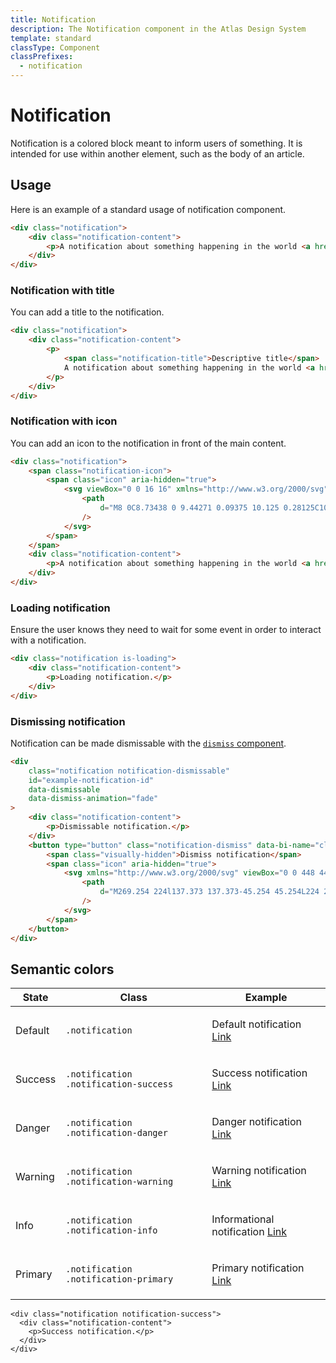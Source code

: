 ```yaml
---
title: Notification
description: The Notification component in the Atlas Design System
template: standard
classType: Component
classPrefixes:
  - notification
---
```


# Notification

Notification is a colored block meant to inform users of something. It is intended for use within another element, such as the body of an article.

## Usage

Here is an example of a standard usage of notification component.

```html
<div class="notification">
	<div class="notification-content">
		<p>A notification about something happening in the world <a href="#">Link</a></p>
	</div>
</div>
```

### Notification with title

You can add a title to the notification.

```html
<div class="notification">
	<div class="notification-content">
		<p>
			<span class="notification-title">Descriptive title</span>
			A notification about something happening in the world <a href="#">Link</a>
		</p>
	</div>
</div>
```

### Notification with icon

You can add an icon to the notification in front of the main content.

```html
<div class="notification">
	<span class="notification-icon">
		<span class="icon" aria-hidden="true">
			<svg viewBox="0 0 16 16" xmlns="http://www.w3.org/2000/svg" class="fill-current-color">
				<path
					d="M8 0C8.73438 0 9.44271 0.09375 10.125 0.28125C10.8073 0.46875 11.4427 0.739583 12.0312 1.09375C12.6198 1.44792 13.1589 1.86458 13.6484 2.34375C14.138 2.82292 14.5573 3.36198 14.9062 3.96094C15.2552 4.5599 15.5234 5.19792 15.7109 5.875C15.8984 6.55208 15.9948 7.26042 16 8C16 8.73438 15.9062 9.44271 15.7188 10.125C15.5312 10.8073 15.2604 11.4427 14.9062 12.0312C14.5521 12.6198 14.1354 13.1589 13.6562 13.6484C13.1771 14.138 12.638 14.5573 12.0391 14.9062C11.4401 15.2552 10.8021 15.5234 10.125 15.7109C9.44792 15.8984 8.73958 15.9948 8 16C7.26562 16 6.55729 15.9062 5.875 15.7188C5.19271 15.5312 4.55729 15.2604 3.96875 14.9062C3.38021 14.5521 2.84115 14.1354 2.35156 13.6562C1.86198 13.1771 1.44271 12.638 1.09375 12.0391C0.744792 11.4401 0.476562 10.8021 0.289062 10.125C0.101562 9.44792 0.00520833 8.73958 0 8C0 7.26562 0.09375 6.55729 0.28125 5.875C0.46875 5.19271 0.739583 4.55729 1.09375 3.96875C1.44792 3.38021 1.86458 2.84115 2.34375 2.35156C2.82292 1.86198 3.36198 1.44271 3.96094 1.09375C4.5599 0.744792 5.19792 0.476562 5.875 0.289062C6.55208 0.101562 7.26042 0.00520833 8 0ZM9 12V10H7V12H9ZM9 9V4H7V9H9Z"
				/>
			</svg>
		</span>
	</span>
	<div class="notification-content">
		<p>A notification about something happening in the world <a href="#">Link</a></p>
	</div>
</div>
```

### Loading notification

Ensure the user knows they need to wait for some event in order to interact with a notification.

```html
<div class="notification is-loading">
	<div class="notification-content">
		<p>Loading notification.</p>
	</div>
</div>
```

### Dismissing notification

Notification can be made dismissable with the [`dismiss` component](./dismiss.md).

```html
<div
	class="notification notification-dismissable"
	id="example-notification-id"
	data-dismissable
	data-dismiss-animation="fade"
>
	<div class="notification-content">
		<p>Dismissable notification.</p>
	</div>
	<button type="button" class="notification-dismiss" data-bi-name="close" data-dismiss>
		<span class="visually-hidden">Dismiss notification</span>
		<span class="icon" aria-hidden="true">
			<svg xmlns="http://www.w3.org/2000/svg" viewBox="0 0 448 448" class="fill-current-color">
				<path
					d="M269.254 224l137.373 137.373-45.254 45.254L224 269.254 86.627 406.627l-45.255-45.254L178.746 224 41.373 86.627l45.255-45.255L224 178.746 361.373 41.373l45.254 45.255L269.254 224z"
				/>
			</svg>
		</span>
	</button>
</div>
```

## Semantic colors

| State   | Class                                 | Example                                                                                                                                                                  |
| ------- | ------------------------------------- | ------------------------------------------------------------------------------------------------------------------------------------------------------------------------ |
| Default | `.notification`                       | <div class="notification"><div class="notification-content"><p class="margin-top-none">Default notification <a href="#">Link</a></p></div></div>                         |
| Success | `.notification .notification-success` | <div class="notification notification-success"><div class="notification-content"><p class="margin-top-none">Success notification <a href="#">Link</a></p></div></div>    |
| Danger  | `.notification .notification-danger`  | <div class="notification notification-danger"><div class="notification-content"><p class="margin-top-none">Danger notification <a href="#">Link</a></p></div></div>      |
| Warning | `.notification .notification-warning` | <div class="notification notification-warning"><div class="notification-content"><p class="margin-top-none">Warning notification <a href="#">Link</a></p></div></div>    |
| Info    | `.notification .notification-info`    | <div class="notification notification-info"><div class="notification-content"><p class="margin-top-none">Informational notification <a href="#">Link</a></p></div></div> |
| Primary | `.notification .notification-primary` | <div class="notification notification-primary"><div class="notification-content"><p class="margin-top-none">Primary notification <a href="#">Link</a></p></div></div>    |

```abut-html
<div class="notification notification-success">
  <div class="notification-content">
	<p>Success notification.</p>
  </div>
</div>
```
